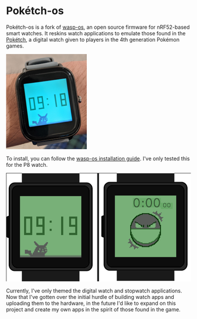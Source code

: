 # Pokétch-os

Pokétch-os is a fork of [wasp-os](https://github.com/daniel-thompson/wasp-os), an open source firmware for nRF52-based smart watches. It reskins watch applications to emulate those found in the [Pokétch](https://bulbapedia.bulbagarden.net/wiki/Pok%C3%A9tch), a digital watch given to players in the 4th generation Pokémon games.

<img src="irlWatch.jpg" width="220">

To install, you can follow the [wasp-os installation guide](https://wasp-os.readthedocs.io/en/latest/install.html). I've only tested this for the P8 watch.

![](simImage.png)

Currently, I've only themed the digital watch and stopwatch applications. Now that I've gotten over the initial hurdle of building watch apps and uploading them to the hardware, in the future I'd like to expand on this project and create my own apps in the spirit of those found in the game.